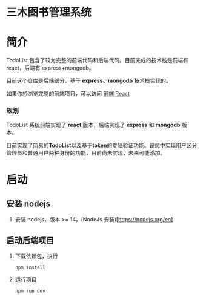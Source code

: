 # 三木图书管理系统



# 简介



TodoList 包含了较为完整的前端代码和后端代码。目前完成的技术栈是前端有 react，后端有 express+mongodb。

目前这个仓库是后端部分，基于 **express、mongodb** 技术栈实现的。

如果你想浏览完整的前端项目，可以访问 [前端 React](https://github.com/SCP2024/TodoList-react-express/tree/react)

### 规划

TodoList 系统前端实现了 **react** 版本，后端实现了 **express** 和 **mongodb** 版本。

目前实现了简易的**TodoList**以及基于**token**的登陆验证功能。设想中实现用户区分管理员和普通用户两种身份的功能，目前尚未实现，未来可能添加。

# 启动

## 安装 nodejs

1. 安装 nodejs，版本 >= 14，(NodeJs 安装)[https://nodejs.org/en]

## 启动后端项目

1. 下载依赖包，执行

   ```
   npm install
   ```

2. 运行项目

   ```
   npm run dev
   ```

